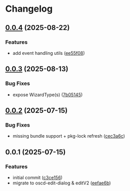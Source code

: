 # Changelog

## [0.0.4](https://github.com/OMICRONEnergyOSS/oscd-edit-dialog/compare/oscd-edit-dialog-v0.0.3...oscd-edit-dialog-v0.0.4) (2025-08-22)


### Features

* add event handling utils ([ee55f08](https://github.com/OMICRONEnergyOSS/oscd-edit-dialog/commit/ee55f08e8d45217761b2b1ca591ab511ba0ae826))

## [0.0.3](https://github.com/OMICRONEnergyOSS/oscd-edit-dialog/compare/oscd-edit-dialog-v0.0.2...oscd-edit-dialog-v0.0.3) (2025-08-13)


### Bug Fixes

* expose WizardType(s) ([7b05145](https://github.com/OMICRONEnergyOSS/oscd-edit-dialog/commit/7b051450712644c64999edf85180290f409bb3de))

## [0.0.2](https://github.com/OMICRONEnergyOSS/oscd-edit-dialog/compare/oscd-edit-dialog-v0.0.1...oscd-edit-dialog-v0.0.2) (2025-07-15)


### Bug Fixes

* missing bundle support + pkg-lock refresh ([cec3a6c](https://github.com/OMICRONEnergyOSS/oscd-edit-dialog/commit/cec3a6c89491053bc77795c58d8f075f7d5350ae))

## 0.0.1 (2025-07-15)


### Features

* initial commit ([c3ce156](https://github.com/OMICRONEnergyOSS/oscd-edit-dialog/commit/c3ce15662fc5c40f330ff66ef039113b4c3884a8))
* migrate to oscd-edit-dialog & editV2 ([eefae6b](https://github.com/OMICRONEnergyOSS/oscd-edit-dialog/commit/eefae6bfe18b8796df079651578a7d55af694d94))

